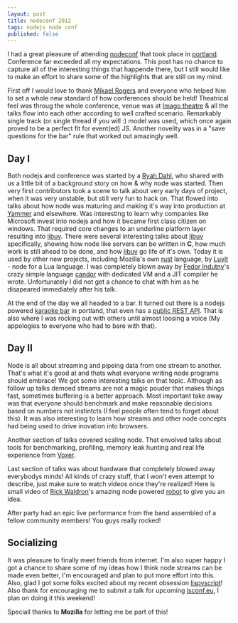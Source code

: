 ```yaml
---
layout: post
title: nodeconf 2012
tags: nodejs node conf
published: false
---
```

I had a great pleasure of attending [nodeconf][] that took place in [portland][].
Conference far exceeded all my expectations. This post has no chance to capture all of the
interesting things that happende there, but I still would like to make an effort to share 
some of the highlights that are still on my mind.

First off I would love to thank [Mikael Rogers][] and everyone who helped him to set
a whole new standard of how conferences should be held! Theatrical feel was throug the
whole conference, venue was at [Imago theatre][] & all the talks flow into each other
according to well crafted scenario. Remarkably single track (or single thread if you will
:) model was used, which once again proved to be a perfect fit for event(ed) JS. Another
novelity was in a "save questions for the bar" rule that worked out amazingly well.

## Day I

Both nodejs and conference was started by a [Ryah Dahl][], who shared with us a little bit
of a background story on how & why node was started. Then very first contributors took
a scene to talk about very early days of project, when it was very unstable, but
still very fun to hack on. That flowed into talks about how node was maturing and making
it's way into production at [Yammer][] and elsewhere. Was interesting to learn why
companies like Microsoft invest into nodejs and how it became first class citizen on
windows. That required core changes to an underline platform layer resulting into
[libuv][]. There were several interesting talks about [libuv][] specifically, showing
how node like servers can be written in **C**, how much work is still ahead to be done, and how [libuv][] go life of it's own. Today it is used by other new projects, including
Mozilla's own [rust][] language, by [Luvit][] - node for a Lua language. I was completely
blown away by [Fedor Indutny][]'s crazy simple language [candor][] with dedicated VM and
a JIT compiler he wrote. Unfortunately I did not get a chance to chat with him as he
disapeared immediately after his talk.

At the end of the day we all headed to a bar. It turned out there is a nodejs powered
[karaoke bar][] in portland, that even has a [public REST API][Bar API]. That is also
where I was rocking out with others until almost loosing a voice (My appologies to
everyone who had to bare with that).


## Day II

Node is all about streaming and pipeing data from one stream to another. That's what it's
good at and thats what everyone writing node programs should embrace! We got some
interesting talks on that topic. Although as follow up talks demoed streams are not a
magic pouder that makes things fast, sometimes buffering is a better approach. Most
important take away was that everyone should benchmark and make reasonable decisions based
on numbers not instintcts (I feel people often tend to forget about this). It was also interesting to learn how streams and other node concepts had being used to drive inovation
into browsers.

Another section of talks covered scaling node. That envolved talks about tools for
benchmarking, profiling, memory leak hunting and real life experience from [Voxer][].

Last section of talks was about hardware that completely blowed away everybodys minds!
All kinds of crazy stuff, that I won't even attempt to describe, just make sure to watch
videos once they're realized! Here is small video of [Rick Waldron][]'s amazing node
powered [robot][] to give you an idea.

After party had an epic live performance from the band assembled of a fellow community members! You guys really rocked! 

## Socializing

It was pleasure to finally meet friends from internet. I'm also super happy I got a
chance to share some of my ideas how I think node streams can be made even better,
I'm encouraged and plan to put more effort into this. Also, glad I got some folks
excited about my recent obsession [lispyscript][]! Also thank for encouraging me to
submit a talk for upcoming [jsconf.eu][], I plan on doing it this weekend!


Speciall thanks to **Mozilla** for letting me be part of this!

[nodeconf]:http://www.nodeconf.com/
[Portland]:https://maps.google.com/maps?q=portland&hl=en&sll=37.0625,-95.677068&sspn=37.273371,65.302734&t=v&hnear=Portland,+Multnomah,+Oregon&z=10
[Mikael Rogers]:http://www.mikealrogers.com/
[Imago theatre]:http://www.imagotheatre.com/theatre.html
[karaoke bar]:http://voiceboxpdx.com
[Bar API]:http://voiceboxpdx.com/api/v1/documentation
[yammer]:https://www.yammer.com/
[libuv]:https://github.com/joyent/libuv/
[streams-talk]:https://github.com/polotek/nodeconf-2012-streams-talk
[rocking out]:http://voiceboxpdx.com/nodeconf-2012-aftermath/
[robotjs]:http://www.youtube.com/watch?v=GVGMjsKy3WQ&feature=youtu.be
[candor]:https://github.com/indutny/candor
[rust]:http://www.rust-lang.org/
[luvit]:http://luvit.io/
[Ryah Dahl]:http://tinyclouds.org/
[Fedor Indutny]:https://github.com/indutny
[Voxer]:http://voxer.com/
[Rick Waldron]:https://twitter.com/#!/rwaldron
[robot]:http://www.youtube.com/watch?v=GVGMjsKy3WQ&feature=youtu.be
[jsconf.eu]:http://2012.jsconf.eu/
[lispyscript]:http://jeditoolkit.com/lispyscript/